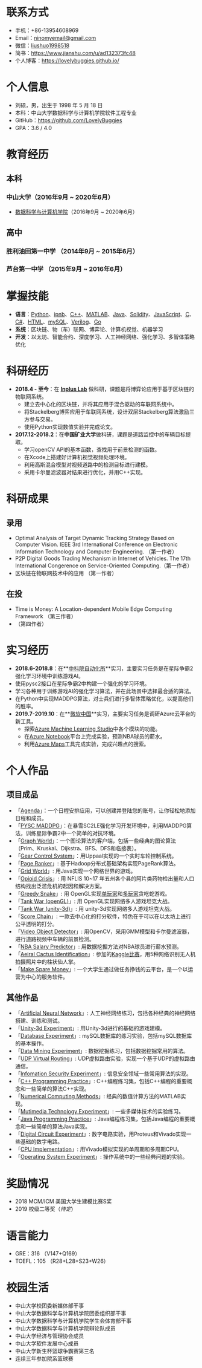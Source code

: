 # 联系方式

* 手机：+86-13954608969
* Email：ninomyemail@gmail.com
* 微信：[liushuo1998518](http://ww2.sinaimg.cn/large/006y8mN6gy1g6n9v7ratgj30l20qsmzt.jpg)
* 简书：https://www.jianshu.com/u/ad132373fc48
* 个人博客：https://lovelybuggies.github.io/

# 个人信息

 * 刘硕，男，出生于 1998 年 5 月 18 日
 * 本科：中山大学数据科学与计算机学院软件工程专业
 * GitHub：https://github.com/LovelyBuggies
 * GPA：3.6 / 4.0

# 教育经历

## 本科

### 中山大学（2016年9月 ~ 2020年6月）

* [数据科学与计算机学院](http://sdcs.sysu.edu.cn/)（2016年9月 ~ 2020年6月） 

## 高中

### 胜利油田第一中学 （2014年9月 ~ 2015年6月）

### 芦台第一中学 （2015年9月 ~ 2016年6月）

# 掌握技能

- **语言**：[Python](https://github.com/LovelyBuggies?utf8=%E2%9C%93&tab=repositories&q=&type=&language=python)、[ipnb](https://github.com/LovelyBuggies?utf8=%E2%9C%93&tab=repositories&q=&type=&language=jupyter+notebook)、[C++](https://github.com/LovelyBuggies?utf8=%E2%9C%93&tab=repositories&q=&type=&language=c%2B%2B)、[MATLAB](https://github.com/LovelyBuggies?utf8=%E2%9C%93&tab=repositories&q=&type=&language=matlab)、[Java](https://github.com/LovelyBuggies?utf8=%E2%9C%93&tab=repositories&q=&type=&language=java)、[Solidity](https://github.com/LovelyBuggies?utf8=%E2%9C%93&tab=repositories&q=&type=&language=solidity)、[JavaScript](https://github.com/LovelyBuggies?utf8=%E2%9C%93&tab=repositories&q=&type=&language=javascript)、[C](https://github.com/LovelyBuggies?utf8=%E2%9C%93&tab=repositories&q=&type=&language=c)、[C#](https://github.com/LovelyBuggies?utf8=%E2%9C%93&tab=repositories&q=&type=&language=c%23)、[HTML](https://github.com/make-money-sysu?utf8=%E2%9C%93&q=&type=&language=html)、[mySQL](https://github.com/LovelyBuggies/MySQL_Database_Experiments)、[Verilog](https://github.com/LovelyBuggies?utf8=%E2%9C%93&tab=repositories&q=&type=&language=verilog)、[Go](https://github.com/make-money-sysu?utf8=%E2%9C%93&q=&type=&language=go)
- **系统**：区块链、物（车）联网、博弈论、计算机视觉、机器学习
- **开发**：以太坊、智能合约、深度学习、人工神经网络、强化学习、多智体策略优化

# 科研经历

- **2018.4 - 至今**：在 **[Inplus Lab](http://inpluslab.com/member)** 做科研，课题是将博弈论应用于基于区块链的物联网系统。
  - 建立去中心化的区块链，并将其应用于混合驱动的车联网系统中。
  - 将Stackelberg博弈应用于车联网系统，设计双层Stackelberg算法激励三方参与交易。
  - 使用Python实现数值实验并完成论文。
- **2017.12-2018.2**：在**中国矿业大学**做科研，课题是道路监控中的车辆目标提取。
  - 学习openCV API的基本函数，查找用于前景检测的函数。
  - 在Xcode上搭建好计算机视觉视频处理环境。
  - 利用高斯混合模型对视频道路中的检测目标进行建模。
  - 采用卡尔曼滤波器对结果进行优化，并用C++实现。

# 科研成果

## 录用

- Optimal Analysis of Target Dynamic Tracking Strategy Based on Computer Vision. IEEE 3rd International Conference on Electronic Information Technology and Computer Engineering. （第一作者）
- P2P Digital Goods Trading Mechanism in Internet of Vehicles. The 17th International Congerence on Service-Oriented Computing.（第一作者）
- 区块链在物联网技术中的应用 （第一作者）

## 在投

- Time is Money: A Location-dependent Mobile Edge Computing Framework （第三作者）
- （第四作者）

# 实习经历

-  **2018.6-2018.8**：在**[中科院自动化所](http://www.ia.cas.cn/)**实习，主要实习任务是在星际争霸2强化学习环境中训练游戏AI。
  - 使用pysc2接口在星际争霸2中构建一个强化的学习环境。
  - 学习各种用于训练游戏AI的强化学习算法，并在此场景中选择最合适的算法。
  - 在Python中实现MADDPG算法，对士兵们进行多智体策略优化，以提高他们的胜率。
- **2019.7-2019.10**：在**[微软中国](https://azure.microsoft.com/en-us/)**实习，主要实习任务是调研Azure云平台的新工具。
  - 探索[Azure Machine Learning Studio](https://studio.azureml.net/)中各个模块的功能。
  - 在[Azure Notebook](https://links.jianshu.com/go?to=https%3A%2F%2Fnotebooks.azure.com%2F)平台上完成实验，预测NBA球员的薪水。
  - 利用[Azure Maps](https://azure.microsoft.com/en-us/services/azure-maps/)工具完成实验，完成兴趣点的搜索。

# 个人作品

## 项目成品

* 「[Agenda](https://github.com/LovelyBuggies/Cplusplus_PrimaryPracticalTraining_MyAgenda/blob/master/README.md)」：一个日程安排应用，可以创建并登陆您的账号，让你轻松地添加日程和成员。
* 「[PYSC MADDPG](https://github.com/LovelyBuggies/Python_MADDPG_SC2LE)」：在暴雪SC2LE强化学习开发环境中，利用MADDPG算法，训练星际争霸2中一个简单的对抗环境。
* 「[Graph World](https://github.com/LovelyBuggies/Cplusplus_GraphTheory_Experiments)」：一个图论算法的客户端，包括一些经典的图论算法（Prim、Kruskal、Dijkstra、BFS、DFS和临接表）。
* 「[Gear Control System](https://github.com/LovelyBuggies/Uppaal_GearControlSystem)」：用Uppaal实现的一个实时车轮控制系统。
* 「[Page Ranker](https://github.com/LovelyBuggies/Java_Hadoop_PageRanker)」: 基于Hadoop分布式基础架构实现PageRank算法。
* 「[Grid World](https://github.com/LovelyBuggies/Java_SeniorPracticalTraining_GridWorld)」: 用Java实现一个网格世界的游戏。
* 「[Opioid Crisis](https://github.com/LovelyBuggies/Python_2019MCM_OpioidCrisis)」: 用 NFLIS 10~17 年五州各个县的阿片类药物检出量和人口结构找出泛滥危机的起因和解决方案。
* 「[Greedy Snake](https://github.com/LovelyBuggies/PAOGD_Homework)」: 用 OpenGL实现[单玩家](https://github.com/LovelyBuggies/PAOGD_Homework/blob/master/PAOGD_HW4/report/PAOGD_HW4.md)和[多玩家](https://github.com/LovelyBuggies/PAOGD_Homework/blob/master/PAOGD_HW5/report/PAOGD_HW5.md)贪吃蛇游戏。
* 「[Tank War (openGL)](https://github.com/LovelyBuggies/OpenGL_TankWar)」: 用 OpenGL实现网络多人游戏坦克大战。
* 「[Tank War (unity-3d)](https://github.com/LovelyBuggies/Unity3d-Homework/tree/master/hw10)」: 用 unity-3d实现网络多人游戏坦克大战。
* 「[Score Chain](https://github.com/LovelyBuggies/Solidity_ScoreChain_Dapp)」: 一款去中心化的打分软件，特色在于可以在以太坊上进行公平透明的打分。
* 「[Video Object Detector](https://github.com/LovelyBuggies/openCV_ComputerVision_ObjectDetection)」: 用OpenCV，采用GMM模型和卡尔曼滤波器，进行道路视频中车辆的前景检测。
* 「[NBA Salary Predictor](https://github.com/LovelyBuggies/NBA-Salary-Prediction)」: 用数据挖掘方法对NBA球员进行薪水预测。
* 「[Aeiral Cactus Identification](https://github.com/LovelyBuggies/Jupyter_DeepLearning_Homework/tree/master/Identify-Cactus)」: 参加的[Kaggle比赛](https://www.kaggle.com/c/aerial-cactus-identification/overview)，用5种网络识别无人机拍摄照片中的柱状仙人掌。
* 「[Make Spare Money](https://github.com/make-money-sysu)」: 一个大学生通过做任务挣钱的云平台，是一个以运营为中心的服务软件。

## 其他作品

- 「[Artificial Neural Network](https://github.com/LovelyBuggies/Jupyter_DeepLearning_Homework)」: 人工神经网络练习，包括各种经典的神经网络搭建、训练和测试。
- 「[Unity-3d Experiment](https://github.com/LovelyBuggies/Unity3d-Homework)」: 用Unity-3d进行的基础的游戏建模。
- 「[Database Experiment](https://github.com/LovelyBuggies/MySQL_Database_Experiments)」: mySQL数据库的练习实验，包括mySQL数据库的基本操作。
- 「[Data Mining Experiment](https://github.com/LovelyBuggies/Jupyter_DataMining_Homework)」: 数据挖掘练习，包括数据挖掘常用的算法。
- 「[UDP Virtual Routing](https://github.com/LovelyBuggies/ComputerNetwork_Experiments)」: UDP虚拟路由实验，实现一个基于UDP的虚拟路由通信。
- 「[Infomation Security Experiment](https://github.com/LovelyBuggies/C_InfoSecurity_Experiments)」: 信息安全领域一些常用算法的实现。
- 「[C++ Programming Practice](https://github.com/LovelyBuggies/Cplusplus_CppProgramming_Homework)」: C++编程练习集，包括C++编程的重要概念和一些简单的算法C++实现。
- 「[Numerical Computing Methods](https://github.com/LovelyBuggies/Matlab_NumericalComputing_Methods)」: 经典的数值计算方法的MATLAB实现。
- 「[Mutimedia Technology Experiment](https://github.com/LovelyBuggies/MultimediaTechnology_Experiments)」: 一些多媒体技术的实验练习。
- 「[Java Programming Practice](https://github.com/LovelyBuggies/Java_SelfLearning_Intro2Java)」: Java编程练习集，包括Java编程的重要概念和一些简单的算法Java实现。
- 「[Digital Circuit Experiment](https://github.com/LovelyBuggies/Verilog_DigitalCircuitDesign_Homework)」: 数字电路实验，用Proteus和Vivado实现一些基础的数字电路。
- 「[CPU Implementation](https://github.com/LovelyBuggies/Verilog_ComputerOrganization_Experiments)」: 用Vivado模拟实现的单周期和多周期CPU。
- 「[Operating System Experiment](https://github.com/LovelyBuggies/C_OperatingSystem_Experiments)」: 操作系统中的一些经典问题的实验。

# 奖励情况

* 2018 MCM/ICM 美国大学生建模比赛S奖
* 2019 校级二等奖（*待定*）

# 语言能力

* GRE：316 （V147+Q169）
* TOEFL：105 （R28+L28+S23+W26）

# 校园生活

* 中山大学校团委新媒体部干事
* 中山大学数据科学与计算机学院团委组织部干事
* 中山大学数据科学与计算机学院学生会体育部干事
* 中山大学数据科学与计算机学院辩论队成员
* 中山大学经济与管理协会成员
* 中山大学软件发展中心成员
* 中山大学新生杯篮球争霸赛第三名
* 连续三年参加院系篮球赛

